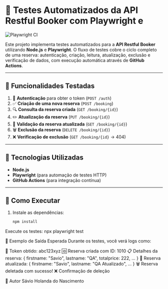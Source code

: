 # 🧪 Testes Automatizados da API Restful Booker com Playwright e 

![Playwright CI](https://github.com/SavioHolandaQA/Playwright-API-Actions/actions/runs/14643312971)

Este projeto implementa testes automatizados para a **API Restful Booker** utilizando **Node.js** e **Playwright**. O fluxo de testes cobre o ciclo completo de uma reserva: autenticação, criação, leitura, atualização, exclusão e verificação de dados, com execução automática através de **GitHub Actions**.

---

## 🚀 Funcionalidades Testadas

1. 🔐 **Autenticação** para obter o token (`POST /auth`)
2. ✅ **Criação de uma nova reserva** (`POST /booking`)
3. 🔍 **Consulta da reserva criada** (`GET /booking/{id}`)
4. ✏️ **Atualização da reserva** (`PUT /booking/{id}`)
5. 🧾 **Validação da reserva atualizada** (`GET /booking/{id}`)
6. 🗑️ **Exclusão da reserva** (`DELETE /booking/{id}`)
7. ❌ **Verificação de exclusão** (`GET /booking/{id}` → 404)

---

## 🧪 Tecnologias Utilizadas

- **Node.js**
- **Playwright** (para automação de testes HTTP)
- **GitHub Actions** (para integração contínua)


---

## 🧬 Como Executar

1. Instale as dependências:
   ```bash
   npm install

Execute os testes:
npx playwright test


🧪 Exemplo de Saída Esperada
Durante os testes, você verá logs como:

 🔑 Token obtido: abc123xyz
 🆔 Reserva criada com ID: 1010
 📋 Detalhes da reserva: { firstname: "Savio", lastname: "QA", totalprice: 222, ... }
 🔄 Reserva atualizada: { firstname: "Savio", lastname: "QA Atualizado", ... }
 🗑️ Reserva deletada com sucesso!
 ❌ Confirmação de deleção 

 👤 Autor
Sávio Holanda do Nascimento

